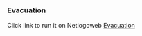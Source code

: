 ### Evacuation
Click link to run it on Netlogoweb
[Evacuation](http://netlogoweb.org/web?https://raw.githubusercontent.com/mdinata/simulearn/main/agent_based_modelling/04_evacuation/02_evacuation_fan_switch.nlogo)
